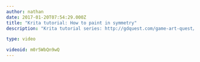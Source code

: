 ```yaml
---
author: nathan
date: 2017-01-20T07:54:29.000Z
title: "Krita tutorial: How to paint in symmetry"
description: "Krita tutorial series: http://gdquest.com/game-art-quest/volume-1/course-public/"

type: video

videoid: m0r5WbQn9wQ
---
```


